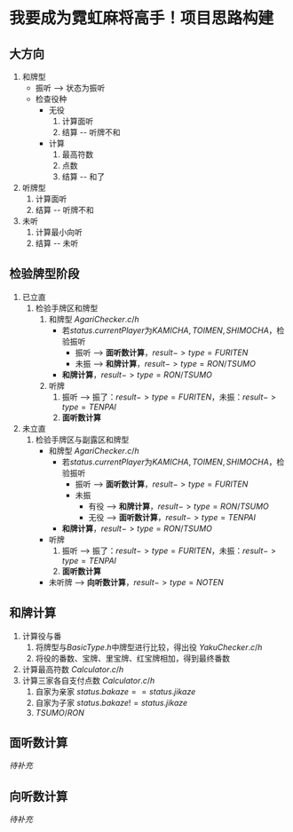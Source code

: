 # 我要成为霓虹麻将高手！项目思路构建

## 大方向

1. 和牌型 
   - 振听 --> 状态为振听
   - 检查役种
      - 无役
        1. 计算面听
        2. 结算 -- 听牌不和
      - 计算
         1. 最高符数
         2. 点数
         3. 结算 -- 和了
2. 听牌型
   1. 计算面听
   2. 结算 -- 听牌不和
3. 未听
   1. 计算最小向听
   2. 结算 -- 未听

## 检验牌型阶段

1. 已立直
   1. 检验手牌区和牌型
      1. 和牌型 $AgariChecker.c/h$
         - 若$status.currentPlayer$为$KAMICHA, TOIMEN, SHIMOCHA$，检验振听
           - 振听 --> **面听数计算**，$result->type = FURITEN$
           - 未振 --> **和牌计算**，$result->type = RON/TSUMO$
         - **和牌计算**，$result->type = RON/TSUMO$
      2. 听牌
         1. 振听 --> 振了：$result->type = FURITEN$，未振：$result->type = TENPAI$
         2. **面听数计算**
2. 未立直
   1. 检验手牌区与副露区和牌型
      - 和牌型 $AgariChecker.c/h$
         - 若$status.currentPlayer$为$KAMICHA, TOIMEN, SHIMOCHA$，检验振听
           - 振听 --> **面听数计算**，$result->type = FURITEN$
           - 未振
             - 有役 --> **和牌计算**，$result->type = RON/TSUMO$
             - 无役 --> **面听数计算**，$result->type = TENPAI$
         - **和牌计算**，$result->type = RON/TSUMO$
      - 听牌
         1. 振听 --> 振了：$result->type = FURITEN$，未振：$result->type = TENPAI$
         2. **面听数计算**
      - 未听牌 --> **向听数计算**，$result->type = NOTEN$

## 和牌计算

1. 计算役与番
   1. 将牌型与$BasicType.h$中牌型进行比较，得出役 $YakuChecker.c/h$
   2. 将役的番数、宝牌、里宝牌、红宝牌相加，得到最终番数
2. 计算最高符数 $Calculator.c/h$
3. 计算三家各自支付点数 $Calculator.c/h$
   1. 自家为亲家 $status.bakaze == status.jikaze$
   2. 自家为子家 $status.bakaze != status.jikaze$
   3. $TSUMO/RON$

## 面听数计算

*待补充*

## 向听数计算

*待补充*